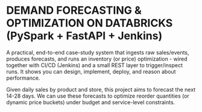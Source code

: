 # DEMAND FORECASTING & OPTIMIZATION ON DATABRICKS (PySpark + FastAPI + Jenkins)

A practical, end-to-end case-study system that ingests raw sales/events, produces forecasts, and runs an inventory (or price) optimization - wired together with CI/CD (Jenkins) and a small REST layer to trigger/inspect runs. It shows you can design, implement, deploy, and reason about performance.

Given daily sales by product and store, this project aims to forecast the next 14-28 days. We can use these forecasts to optimize reorder quantities (or dynamic price buckets) under budget and service-level constraints.

